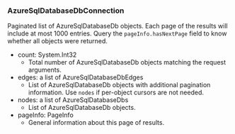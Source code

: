 ### AzureSqlDatabaseDbConnection
Paginated list of AzureSqlDatabaseDb objects. Each page of the results will include at most 1000 entries. Query the `pageInfo.hasNextPage` field to know whether all objects were returned.

- count: System.Int32
  - Total number of AzureSqlDatabaseDb objects matching the request arguments.
- edges: a list of AzureSqlDatabaseDbEdges
  - List of AzureSqlDatabaseDb objects with additional pagination information. Use `nodes` if per-object cursors are not needed.
- nodes: a list of AzureSqlDatabaseDbs
  - List of AzureSqlDatabaseDb objects.
- pageInfo: PageInfo
  - General information about this page of results.
